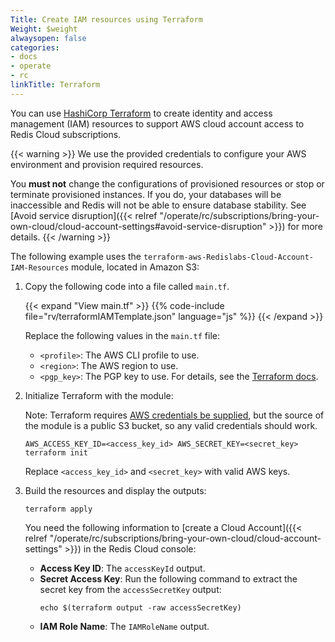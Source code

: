 ```yaml
---
Title: Create IAM resources using Terraform
Weight: $weight
alwaysopen: false
categories:
- docs
- operate
- rc
linkTitle: Terraform
---
```

You can use [HashiCorp Terraform](https://www.terraform.io/intro/index.html) to create identity and access management (IAM) resources to support AWS cloud account access to Redis Cloud subscriptions.

{{< warning >}}
We use the provided credentials to configure your AWS environment and provision required resources.

You **must not** change the configurations of provisioned resources or stop or terminate provisioned instances. If you do, your databases will be inaccessible and Redis will not be able to ensure database stability. See [Avoid service disruption]({{< relref "/operate/rc/subscriptions/bring-your-own-cloud/cloud-account-settings#avoid-service-disruption" >}}) for more details.
{{< /warning >}}

The following example uses the `terraform-aws-Redislabs-Cloud-Account-IAM-Resources` module, located in Amazon&nbsp;S3:


1. Copy the following code into a file called `main.tf`.

    {{< expand "View main.tf" >}}
{{% code-include file="rv/terraformIAMTemplate.json" language="js" %}}
    {{< /expand >}}

    Replace the following values in the `main.tf` file:

    - `<profile>`: The AWS CLI profile to use.
    - `<region>`: The AWS region to use.
    - `<pgp_key>`: The PGP key to use. For details, see the [Terraform docs](https://registry.terraform.io/providers/hashicorp/aws/latest/docs/resources/iam_user_login_profile#pgp_key).

2. Initialize Terraform with the module:

    Note: Terraform requires [AWS credentials be supplied](https://www.terraform.io/docs/language/modules/sources.html#s3-bucket), but the source of the module is a public S3 bucket, so any valid credentials should work. 

    ```
    AWS_ACCESS_KEY_ID=<access_key_id> AWS_SECRET_KEY=<secret_key> terraform init
    ```

    Replace `<access_key_id>` and `<secret_key>` with valid AWS keys.

3. Build the resources and display the outputs:

    ```
    terraform apply
    ```

    You need the following information to [create a Cloud Account]({{< relref "/operate/rc/subscriptions/bring-your-own-cloud/cloud-account-settings" >}}) in the Redis Cloud console:

    - **Access Key ID**: The `accessKeyId` output.
    - **Secret Access Key**: Run the following command to extract the secret key from the `accessSecretKey` output:
        ``` shell
        echo $(terraform output -raw accessSecretKey)
        ```
    - **IAM Role Name**: The `IAMRoleName` output.

